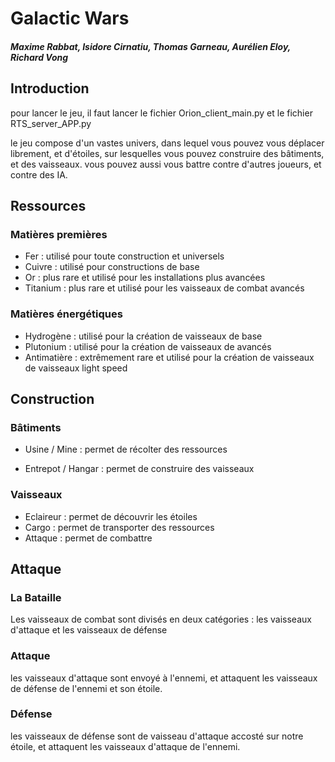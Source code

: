 
# Galactic Wars
##### Maxime Rabbat, Isidore Cirnatiu, Thomas Garneau, Aurélien Eloy, Richard Vong

## Introduction
pour lancer le jeu, il faut lancer le fichier Orion_client_main.py et le fichier RTS_server_APP.py

le jeu compose d'un vastes univers, dans lequel vous pouvez vous déplacer librement, et d'étoiles, sur lesquelles vous pouvez construire des bâtiments, et des vaisseaux.
vous pouvez aussi vous battre contre d'autres joueurs, et contre des IA.

## Ressources
### Matières premières
- Fer : utilisé pour toute construction et universels
- Cuivre : utilisé pour constructions de base
- Or : plus rare et utilisé pour les installations plus avancées
- Titanium : plus rare et utilisé pour les vaisseaux de combat avancés
### Matières énergétiques
- Hydrogène :  utilisé pour la création de vaisseaux de base
- Plutonium : utilisé pour la création de vaisseaux de avancés
- Antimatière : extrêmement rare et utilisé pour la création de vaisseaux de vaisseaux light speed

## Construction
### Bâtiments
- Usine / Mine : permet de récolter des ressources

- Entrepot / Hangar : permet de construire des vaisseaux

### Vaisseaux
- Eclaireur : permet de découvrir les étoiles
- Cargo : permet de transporter des ressources
- Attaque : permet de combattre

## Attaque
### La Bataille
  Les vaisseaux de combat sont divisés en deux catégories : les vaisseaux d'attaque et les vaisseaux de défense
### Attaque
les vaisseaux d'attaque sont envoyé à l'ennemi, et attaquent les vaisseaux de défense de l'ennemi et son étoile.
### Défense
les vaisseaux de défense sont de vaisseau d'attaque accosté sur notre étoile, et attaquent les vaisseaux d'attaque de l'ennemi.
